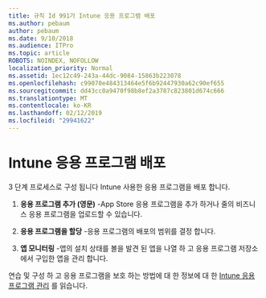 ```yaml
---
title: 규칙 Id 991가 Intune 응용 프로그램 배포
ms.author: pebaum
author: pebaum
ms.date: 9/10/2018
ms.audience: ITPro
ms.topic: article
ROBOTS: NOINDEX, NOFOLLOW
localization_priority: Normal
ms.assetid: 1ec12c49-243a-44dc-9084-15863b223078
ms.openlocfilehash: c99070e484313464e5f6b92447930a62c90ef655
ms.sourcegitcommit: dd43cc0a9470f98b8ef2a3787c823801d674c666
ms.translationtype: MT
ms.contentlocale: ko-KR
ms.lasthandoff: 02/12/2019
ms.locfileid: "29941622"
---
```

# <a name="intune-app-deployment"></a>Intune 응용 프로그램 배포

3 단계 프로세스로 구성 됩니다 Intune 사용한 응용 프로그램을 배포 합니다.
  
1. **응용 프로그램 추가 (영문)** -App Store 응용 프로그램을 추가 하거나 줄의 비즈니스 응용 프로그램을 업로드할 수 있습니다. 
    
2. **응용 프로그램을 할당** -응용 프로그램의 배포의 범위를 결정 합니다. 
    
3. **앱 모니터링** -앱의 설치 상태를 볼을 발견 된 앱을 나열 하 고 응용 프로그램 저장소에서 구입한 앱을 관리 합니다. 
    
연습 및 구성 하 고 응용 프로그램을 보호 하는 방법에 대 한 정보에 대 한 [Intune 응용 프로그램 관리](https://docs.microsoft.com/intune/app-management) 를 읽습니다. 
  

